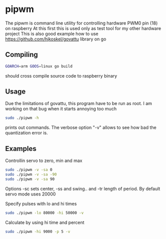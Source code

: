 pipwm
=====

The pipwm is command line utility for controlling hardware PWM0 pin (18) on raspberry
At this first this is used only as test tool for my other hardware project
This is also good example how to use https://github.com/hjkoskel/govattu library on go

## Compiling ##

```sh
GOARCH=arm GOOS=linux go build
```
should cross compile source code to raspberry binary

## Usage ##
Due the limitations of govattu, this program have to be run as root. I am working on that bug when it starts annoying too much

```sh
sudo ./pipwm -h
```
prints out commands.  The verbose option "-v" allows to see how bad the quantization error is.

## Examples ##

Controllin servo to zero, min and max
```sh
sudo ./pipwm -v -sa 0
sudo ./pipwm -v -sa -90
sudo ./pipwm -v -sa 90
```

Options -sc sets center, -ss and swing.. and -tr length of period. By default servo mode uses 20000

Specify pulses with lo and hi times
```sh
sudo ./pipwm -lo 80000 -hi 50000 -v
```

Calculate by using hi time and percent
```sh
sudo ./pipwm -hi 9000 -p 5 -v
```
